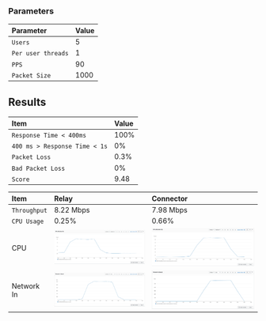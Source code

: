 
### Parameters

| Parameter | Value                |
| :-------- |:------------------------- |
| `Users` | 5 |
| `Per user threads` | 1 |
| `PPS` | 90 |
| `Packet Size` | 1000 |

## Results

|  Item | Value            |
| :------------------------- |:------------------------- |
| `Response Time < 400ms` | 100% |
| `400 ms > Response Time < 1s` | 0% | 
| `Packet Loss` | 0.3% |
| `Bad Packet Loss` | 0% |
| `Score` | 9.48 |

|  Item | Relay            | Connector |
| :------------------------- |:------------------------- |:------------------------- |
| `Throughput` | 8.22 Mbps | 7.98 Mbps |
| `CPU Usage` | 0.25% | 0.66% |
| CPU | ![](coturn/relay-cpu.png) |  ![](coturn/connector-cpu.png) |
| Network In | ![](coturn/relay-network-in.png) |  ![](coturn/connector-network-in.png) |